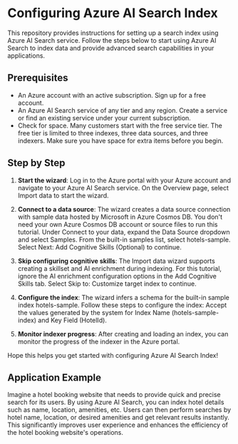 # Configuring Azure AI Search Index

This repository provides instructions for setting up a search index using Azure AI Search service. Follow the steps below to start using Azure AI Search to index data and provide advanced search capabilities in your applications.

## Prerequisites
- An Azure account with an active subscription. Sign up for a free account.
- An Azure AI Search service of any tier and any region. Create a service or find an existing service under your current subscription.
- Check for space. Many customers start with the free service tier. The free tier is limited to three indexes, three data sources, and three indexers. Make sure you have space for extra items before you begin.

## Step by Step

1. **Start the wizard**: Log in to the Azure portal with your Azure account and navigate to your Azure AI Search service. On the Overview page, select Import data to start the wizard.

2. **Connect to a data source**: The wizard creates a data source connection with sample data hosted by Microsoft in Azure Cosmos DB. You don't need your own Azure Cosmos DB account or source files to run this tutorial. Under Connect to your data, expand the Data Source dropdown and select Samples. From the built-in samples list, select hotels-sample. Select Next: Add Cognitive Skills (Optional) to continue.

3. **Skip configuring cognitive skills**: The Import data wizard supports creating a skillset and AI enrichment during indexing. For this tutorial, ignore the AI enrichment configuration options in the Add Cognitive Skills tab. Select Skip to: Customize target index to continue.

4. **Configure the index**: The wizard infers a schema for the built-in sample index hotels-sample. Follow these steps to configure the index: Accept the values generated by the system for Index Name (hotels-sample-index) and Key Field (HotelId).

5. **Monitor indexer progress**: After creating and loading an index, you can monitor the progress of the indexer in the Azure portal.

Hope this helps you get started with configuring Azure AI Search Index!

## Application Example

Imagine a hotel booking website that needs to provide quick and precise search for its users. By using Azure AI Search, you can index hotel details such as name, location, amenities, etc. Users can then perform searches by hotel name, location, or desired amenities and get relevant results instantly. This significantly improves user experience and enhances the efficiency of the hotel booking website's operations.

